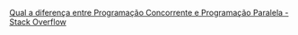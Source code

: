 [Qual a diferença entre Programação Concorrente e Programação Paralela - Stack Overflow](https://stackoverflow.com/questions/1897993/what-is-the-difference-between-concurrent-programming-and-parallel-programming)
